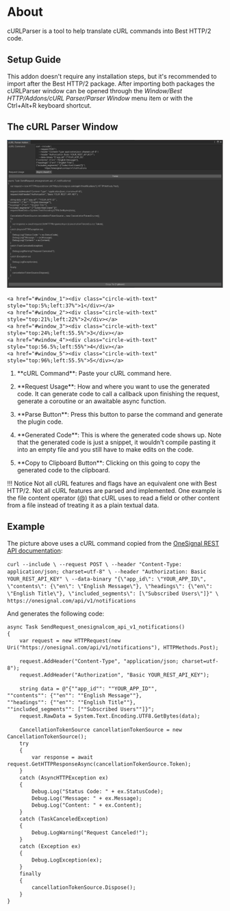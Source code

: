 <link href="../TLSSecurity/media/circles.css" rel="stylesheet" />

# About

cURLParser is a tool to help translate cURL commands into Best HTTP/2 code.

## Setup Guide

This addon doesn't require any installation steps, but it's recommended to import after the Best HTTP/2 package. After importing both packages the cURLParser window can be opened through the *Window/Best HTTP/Addons/cURL Parser/Parser Window* menu item or with the Ctrl+Alt+R keyboard shortcut.

## The cURL Parser Window

<div class="circles" >
	<img src="media/example.png" class="circle-image" />
	
	<a href="#window_1"><div class="circle-with-text" style="top:5%;left:37%">1</div></a>
	<a href="#window_2"><div class="circle-with-text" style="top:21%;left:22%">2</div></a>
	<a href="#window_3"><div class="circle-with-text" style="top:24%;left:55.5%">3</div></a>
	<a href="#window_4"><div class="circle-with-text" style="top:56.5%;left:55%">4</div></a>
	<a href="#window_5"><div class="circle-with-text" style="top:96%;left:55.5%">5</div></a>
</div>

1.  <p id="window_1">**cURL Command**: Paste your cURL command here.
1.  <p id="window_2">**Request Usage**: How and where you want to use the generated code. It can generate code to call a callback upon finishing the request, generate a coroutine or an awaitable async function.
1.  <p id="window_3">**Parse Button**: Press this button to parse the command and generate the plugin code.
1.  <p id="window_4">**Generated Code**: This is where the generated code shows up. Note that the generated code is just a snippet, it wouldn't compile pasting it into an empty file and you still have to make edits on the code.
1.  <p id="window_5">**Copy to Clipboard Button**: Clicking on this going to copy the generated code to the clipboard.

!!! Notice
	Not all cURL features and flags have an equivalent one with Best HTTP/2.
	Not all cURL features are parsed and implemented. One example is the file content operator (@) that cURL uses to read a field or other content from a file instead of treating it as a plain textual data.

## Example

The picture above uses a cURL command copied from the [OneSignal REST API documentation](https://documentation.onesignal.com/reference/create-notification#send-to-a-specific-segment-or-all-subscribers---create-notification):

`
curl --include \
     --request POST \
     --header "Content-Type: application/json; charset=utf-8" \
     --header "Authorization: Basic YOUR_REST_API_KEY" \
     --data-binary "{\"app_id\": \"YOUR_APP_ID\",
\"contents\": {\"en\": \"English Message\"},
\"headings\": {\"en\": \"English Title\"},
\"included_segments\": [\"Subscribed Users\"]}" \
     https://onesignal.com/api/v1/notifications
`

And generates the following code:
```language-csharp
async Task SendRequest_onesignalcom_api_v1_notifications()
{
    var request = new HTTPRequest(new Uri("https://onesignal.com/api/v1/notifications"), HTTPMethods.Post);

    request.AddHeader("Content-Type", "application/json; charset=utf-8");
    request.AddHeader("Authorization", "Basic YOUR_REST_API_KEY");

    string data = @"{""app_id"": ""YOUR_APP_ID"",
""contents"": {""en"": ""English Message""},
""headings"": {""en"": ""English Title""},
""included_segments"": [""Subscribed Users""]}";
    request.RawData = System.Text.Encoding.UTF8.GetBytes(data);

    CancellationTokenSource cancellationTokenSource = new CancellationTokenSource();
    try
    {
        var response = await request.GetHTTPResponseAsync(cancellationTokenSource.Token);
    }
    catch (AsyncHTTPException ex)
    {
        Debug.Log("Status Code: " + ex.StatusCode);
        Debug.Log("Message: " + ex.Message);
        Debug.Log("Content: " + ex.Content);
    }
    catch (TaskCanceledException)
    {
        Debug.LogWarning("Request Canceled!");
    }
    catch (Exception ex)
    {
        Debug.LogException(ex);
    }
    finally
    {
        cancellationTokenSource.Dispose();
    }
}
```


